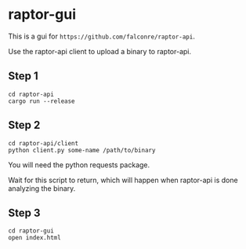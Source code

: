 # raptor-gui

This is a gui for `https://github.com/falconre/raptor-api`.

Use the raptor-api client to upload a binary to raptor-api.


## Step 1
```
cd raptor-api
cargo run --release
```

## Step 2

```
cd raptor-api/client
python client.py some-name /path/to/binary
```

You will need the python requests package.

Wait for this script to return, which will happen when raptor-api is done analyzing the binary.

## Step 3

```
cd raptor-gui
open index.html
```